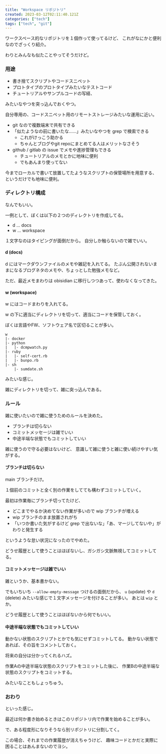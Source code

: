 ```yaml
---
title: "Workspace リポジトリ"
created: 2023-03-12T02:11:40.121Z
categories: ["tech"]
tags: ["tech", "git"]
---
```


ワークスペース的なリポジトリを１個作って使ってるけど、
これがなにかと便利なのでざっくり紹介。

わりとみんなも似たことやってそうだけど。


### 用途

- 書き捨てスクリプトやコードスニペット
- プロトタイプのプロトタイプみたいなテストコード
- チュートリアルやサンプルコードの写経、

みたいなやつを突っ込んでおくやつ。

自分専用の、コードスニペット用のリモートストレージみたいな運用に近い。

- git なので複数端末で共有できる
- 「似たようなの前に書いたな……」みたいなやつを grep で検索できる
    - これがけっこう助かる
    - ちゃんとブログやgit repoにまとめてる人はメリットなさそう
- github / gitlab の issue でメモや進捗管理もできる
  - チュートリアルのメモとかに地味に便利
  - でもあんまり使ってない

今までローカルで書いて放置してたようなスクリプトの保管場所を用意する、
というだけでも地味に便利。



### ディレクトリ構成

なんでもいい。

一例として、ぼくは以下の２つのディレクトリを作成してる。

- d ... docs
- w ... workspace

１文字なのはタイピングが面倒だから。
自分しか触らないので雑でいい。


#### d (docs)

d にはマークダウンファイルのメモや雑記を入れてる。
たぶん公開されないままになるブログネタのメモや、ちょっとした勉強メモなど。

ただ、最近メモまわりは obisidian に移行しつつあって、使わなくなってきた。


#### w (workspace)
w にはコードまわりを入れてる。

w の下に適当にディレクトリを切って、適当にコードを保管しておく。

ぼくは言語やFW、ソフトウェア名で区切ることが多い。

```
w
|- docker
|- python
|   |- dcmpwatch.py
|- ruby
|   |- self-cert.rb
|   |- bunpo.rb
|- sh
    |- sumdate.sh
```

みたいな感じ。

雑にディレクトリを切って、雑に突っ込んである。



### ルール
雑に使いたいので雑に使うためのルールを決めた。

- ブランチは切らない
- コミットメッセージは雑でいい
- 中途半端な状態でもコミットしていい

雑に使うので守る必要はないけど、
意識して雑に使うと雑に使い続けやすい気がする。


#### ブランチは切らない

main ブランチだけ。

１個前のコミットと全く別の作業をしてても構わずコミットしていく。


最初は作業毎にブランチ切ってたけど、

- どこまでやるか決めてない作業が多いので wip ブランチが増える
- wip ブランチのまま放置されがち
- 「いつか書いた気がするけど grep で出ないな」「あ、マージしてないや」がわりと発生する

というような怠い状況になったのでやめた。

どうせ履歴として使うことはほぼないし、ガシガシ文脈無視してコミットしてる。


#### コミットメッセージは雑でいい

雑というか、基本書かない。

でもいちいち `--allow-empty-message` つけるの面倒だから、
`u` (update) や `d` (delete) みたいな感じで１文字メッセージを付けることが多い。
あとは `wip` とか。

どうせ履歴として使うことはほぼないから何でもいい。


#### 中途半端な状態でもコミットしていい

動かない状態のスクリプトとかでも気にせずコミットしてる。
動かない状態であれば、その旨をコメントしておく。

将来の自分は分かってくれるハズ。

作業Aの中途半端な状態のスクリプトをコミットした後に、
作業Bの中途半端な状態のスクリプトをコミットする。

みたいなこともしょっちゅう。



### おわり

といった感じ。

最近は何か書き始めるときはこのリポジトリ内で作業を始めることが多い。

で、ある程度形になりそうなら別リポジトリに分割してく。

この場合、それまでの作業履歴が消えちゃうけど、
趣味コードとかだと実際に困ることはあんまないのでヨシ。

